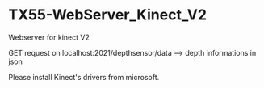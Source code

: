 # TX55-WebServer_Kinect_V2
 
Webserver for kinect V2

GET request on localhost:2021/depthsensor/data
 --> depth informations in json

Please install Kinect's drivers from microsoft.